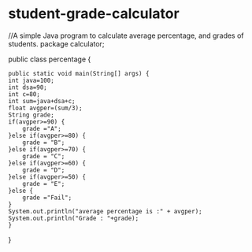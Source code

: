 # student-grade-calculator
//A simple Java program to calculate average percentage, and grades of students.
package calculator;

public class percentage {

	public static void main(String[] args) {
	int java=100;
	int dsa=90;
	int c=80;
	int sum=java+dsa+c;
	float avgper=(sum/3);
	String grade;
	if(avgper>=90) {
		grade ="A";
	}else if(avgper>=80) {
		grade = "B";
	}else if(avgper>=70) {
		grade = "C";
	}else if(avgper>=60) {
		grade = "D";
	}else if(avgper>=50) {
		grade = "E";
	}else {
		grade ="Fail";
	}
	System.out.println("average percentage is :" + avgper);
    System.out.println("Grade : "+grade);
	}

}
